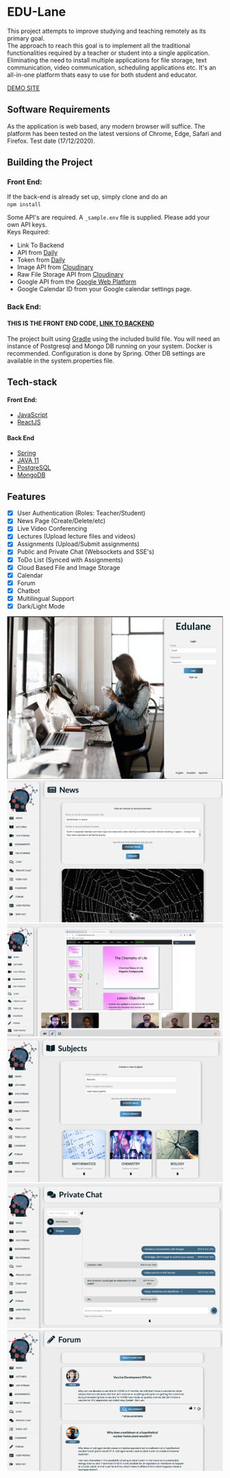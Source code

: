 # EDU-Lane

This project attempts to improve studying and teaching remotely as its primary goal.  
The approach to reach this goal is to implement all the traditional functionalities required by a teacher or student into a single application. Eliminating the need to install multiple applications for file storage, text communication, video communication, scheduling applications etc. It's an all-in-one platform thats easy to use for both student and educator.

[DEMO SITE](https://edulane-sda.web.app/)

## Software Requirements

As the application is web based, any modern browser will suffice. The platform has been tested on the latest versions of Chrome, Edge, Safari and Firefox. Test date (17/12/2020).

## Building the Project
### Front End:
If the back-end is already set up, simply clone and do an  
`npm install`

Some API's are required. A `_sample.env` file is supplied. Please add your own API keys.  
Keys Required:  
- Link To Backend
- API from [Daily](https://www.daily.co/)
- Token from [Daily](https://www.daily.co/)
- Image API from [Cloudinary](https://cloudinary.com/)
- Raw File Storage API from [Cloudinary](https://cloudinary.com/)
- Google API from the [Google Web Platform](https://cloud.google.com/apis)
- Google Calendar ID from your Google calendar settings page. 

### Back End:
#### THIS IS THE FRONT END CODE, [LINK TO BACKEND](https://github.com/Team-200-SDA/back-end)

The project built using [Gradle](https://gradle.org) using the included build file.
You will need an instance of Postgresql and Mongo DB running on your system. Docker is recommended. Configuration is done by Spring. Other DB settings are available in the system.properties file.

## Tech-stack
#### Front End:
- [JavaScript](https://www.javascript.com/)
- [ReactJS](https://reactjs.org/)
#### Back End
- [Spring](https://spring.io/projects/spring-boot)
- [JAVA 11](https://www.oracle.com/java/technologies/javase-jdk11-downloads.html)
- [PostgreSQL](https://www.postgresql.org/)
- [MongoDB](https://www.mongodb.com/)

## Features

- [x] User Authentication (Roles: Teacher/Student)
- [x] News Page (Create/Delete/etc)
- [x] Live Video Conferencing
- [x] Lectures (Upload lecture files and videos)
- [x] Assignments (Upload/Submit assignments)
- [x] Public and Private Chat (Websockets and SSE's)
- [x] ToDo List (Synced with Assignments)
- [x] Cloud Based File and Image Storage
- [x] Calendar
- [x] Forum
- [x] Chatbot
- [x] Multilingual Support
- [x] Dark/Light Mode

![](https://github.com/Team-200-SDA/front-end/blob/forumFE/src/assets/images/Login_Page_readme.png)
![](https://github.com/Team-200-SDA/front-end/blob/forumFE/src/assets/images/homepage.png)
![](https://github.com/Team-200-SDA/front-end/blob/forumFE/src/assets/images/live.png)
![](https://github.com/Team-200-SDA/front-end/blob/forumFE/src/assets/images/subjects.png)
![](https://github.com/Team-200-SDA/front-end/blob/forumFE/src/assets/images/private_chat.png)
![](https://github.com/Team-200-SDA/front-end/blob/forumFE/src/assets/images/forum.png)

